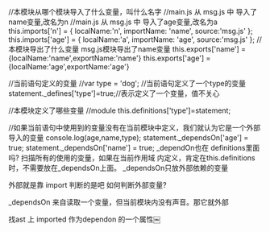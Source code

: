 //本模块从哪个模块导入了什么变量，叫什么名字
//main.js 从 msg.js 中 导入了name变量,改名为n
//main.js 从 msg.js 中 导入了age变量,改名为a
this.imports['n'] = { localName:'n', importName: 'name', source:'msg.js' };
this.imports['age'] = { localName:'a', importName: 'age', source:'msg.js' };
//本模块导出了什么变量
msg.js模块导出了name变量
this.exports['name'] = {localName:'name',exportName:'name'}
this.exports['age'] = {localName:'age',exportName:'age'}

//当前语句定义的变量
//var type = 'dog';
//当前语句定义了一个type的变量
statement._defines['type']=true;//表示定义了一个变量，值不关心

//本模块定义了哪些变量
//module
this.definitions['type']=statement;

//如果当前语句中使用到的变量没有在当前模块中定义，我们就认为它是一个外部导入的变量
console.log(age,name,type);
statement._dependsOn['age'] = true;
statement._dependsOn['name'] = true;
_dependOn也在 definitions里面吗?
扫描所有的使用的变量，如果在当前作用域 内定义，肯定在this.definitions时，不需要放在_dependsOn上面。
_dependsOn只放外部依赖的变量


外部就是靠 import 判断的是吧
如何判断外部变量?

_dependsOn
来自读取一个变量，但当前模块内没有声音。那它就外部

找ast 上 imported  作为dependon 的一个属性￼